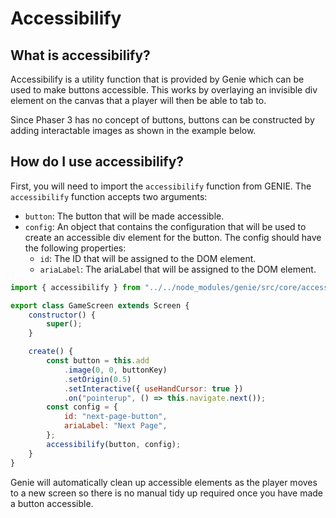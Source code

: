 # Accessibilify

## What is accessibilify?
Accessibilify is a utility function that is provided by Genie which can be used to make buttons accessible. This works by overlaying an invisible div element on the canvas that a player will then be able to tab to. 

Since Phaser 3 has no concept of buttons, buttons can be constructed by adding interactable images as shown in the example below.

## How do I use accessibilify?
First, you will need to import the `accessibilify` function from GENIE. The `accessibilify` function accepts two arguments:
- `button`: The button that will be made accessible.
- `config`: An object that contains the configuration that will be used to create an accessible div element for the button. The config should have the following properties:
    - `id`: The ID that will be assigned to the DOM element.
    - `ariaLabel`: The ariaLabel that will be assigned to the DOM element.

```javascript
import { accessibilify } from "../../node_modules/genie/src/core/accessibilify/accessibilify.js";

export class GameScreen extends Screen {
    constructor() {
        super();
    }

    create() {
        const button = this.add
            .image(0, 0, buttonKey)
            .setOrigin(0.5)
            .setInteractive({ useHandCursor: true })
            .on("pointerup", () => this.navigate.next());
        const config = {
            id: "next-page-button",
            ariaLabel: "Next Page",
        };
        accessibilify(button, config);
    }
}
```

Genie will automatically clean up accessible elements as the player moves to a new screen so there is no manual tidy up required once you have made a button accessible.

